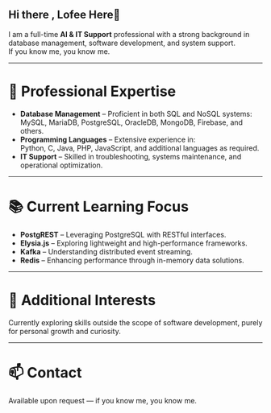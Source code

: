 ## Hi there , Lofee Here👋
I am a full-time **AI & IT Support** professional with a strong background in database management, software development, and system support.  
If you know me, you know me.

---

# 💼 Professional Expertise
- **Database Management** – Proficient in both SQL and NoSQL systems:  
  MySQL, MariaDB, PostgreSQL, OracleDB, MongoDB, Firebase, and others.
- **Programming Languages** – Extensive experience in:  
  Python, C, Java, PHP, JavaScript, and additional languages as required.
- **IT Support** – Skilled in troubleshooting, systems maintenance, and operational optimization.

---

# 📚 Current Learning Focus
- **PostgREST** – Leveraging PostgreSQL with RESTful interfaces.  
- **Elysia.js** – Exploring lightweight and high-performance frameworks.  
- **Kafka** – Understanding distributed event streaming.  
- **Redis** – Enhancing performance through in-memory data solutions.

---

# 🧩 Additional Interests
Currently exploring skills outside the scope of software development, purely for personal growth and curiosity.

---

# 📫 Contact
Available upon request — if you know me, you know me.


<!--
**lofeeeee/lofeeeee** is a ✨ _special_ ✨ repository because its `README.md` (this file) appears on your GitHub profile.

Here are some ideas to get you started:

- 🔭 I’m currently working on ...
- 🌱 I’m currently learning ...
- 👯 I’m looking to collaborate on ...
- 🤔 I’m looking for help with ...
- 💬 Ask me about ...
- 📫 How to reach me: ...
- 😄 Pronouns: ...
- ⚡ Fun fact: ...
-->

